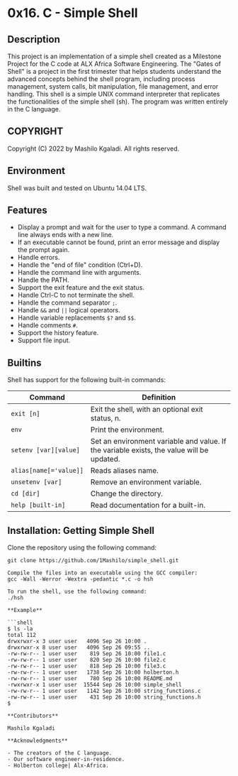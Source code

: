 # 0x16. C - Simple Shell

## Description

This project is an implementation of a simple shell created as a Milestone Project for the C code at ALX Africa Software Engineering. The "Gates of Shell" is a project in the first trimester that helps students understand the advanced concepts behind the shell program, including process management, system calls, bit manipulation, file management, and error handling. This shell is a simple UNIX command interpreter that replicates the functionalities of the simple shell (sh). The program was written entirely in the C language.

## COPYRIGHT

Copyright (C) 2022 by Mashilo Kgaladi. All rights reserved.

## Environment

Shell was built and tested on Ubuntu 14.04 LTS.

## Features

- Display a prompt and wait for the user to type a command. A command line always ends with a new line.
- If an executable cannot be found, print an error message and display the prompt again.
- Handle errors.
- Handle the "end of file" condition (Ctrl+D).
- Handle the command line with arguments.
- Handle the PATH.
- Support the exit feature and the exit status.
- Handle Ctrl-C to not terminate the shell.
- Handle the command separator `;`.
- Handle `&&` and `||` logical operators.
- Handle variable replacements `$?` and `$$`.
- Handle comments `#`.
- Support the history feature.
- Support file input.

## Builtins

Shell has support for the following built-in commands:

| Command          | Definition                                                      |
|------------------|------------------------------------------------------------------|
| `exit [n]`       | Exit the shell, with an optional exit status, n.                |
| `env`            | Print the environment.                                           |
| `setenv [var][value]` | Set an environment variable and value. If the variable exists, the value will be updated. |
| `alias[name[='value]]` | Reads aliases name.                                        |
| `unsetenv [var]` | Remove an environment variable.                                   |
| `cd [dir]`       | Change the directory.                                            |
| `help [built-in]` | Read documentation for a built-in.                              |

## Installation: Getting Simple Shell

Clone the repository using the following command:

```shell
git clone https://github.com/1Mashilo/simple_shell.git

Compile the files into an executable using the GCC compiler:
gcc -Wall -Werror -Wextra -pedantic *.c -o hsh

To run the shell, use the following command:
./hsh

**Example**

```shell
$ ls -la
total 112
drwxrwxr-x 3 user user   4096 Sep 26 10:00 .
drwxrwxr-x 8 user user   4096 Sep 26 09:55 ..
-rw-rw-r-- 1 user user    819 Sep 26 10:00 file1.c
-rw-rw-r-- 1 user user    820 Sep 26 10:00 file2.c
-rw-rw-r-- 1 user user    818 Sep 26 10:00 file3.c
-rw-rw-r-- 1 user user   1738 Sep 26 10:00 holberton.h
-rw-rw-r-- 1 user user    780 Sep 26 10:00 README.md
-rwxrwxr-x 1 user user  15544 Sep 26 10:00 simple_shell
-rw-rw-r-- 1 user user   1142 Sep 26 10:00 string_functions.c
-rw-rw-r-- 1 user user    431 Sep 26 10:00 string_functions.h
$

**Contributors**

Mashilo Kgaladi

**Acknowledgments**

- The creators of the C language.
- Our software engineer-in-residence.
- Holberton college| Alx-Africa.

